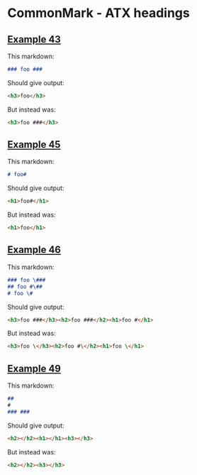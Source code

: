 # CommonMark - ATX headings

## [Example 43](https://spec.commonmark.org/0.29/#example-43)

This markdown:

````````````markdown
### foo ###     

````````````

Should give output:

````````````html
<h3>foo</h3>
````````````

But instead was:

````````````html
<h3>foo ###</h3>
````````````
## [Example 45](https://spec.commonmark.org/0.29/#example-45)

This markdown:

````````````markdown
# foo#

````````````

Should give output:

````````````html
<h1>foo#</h1>
````````````

But instead was:

````````````html
<h1>foo</h1>
````````````
## [Example 46](https://spec.commonmark.org/0.29/#example-46)

This markdown:

````````````markdown
### foo \###
## foo #\##
# foo \#

````````````

Should give output:

````````````html
<h3>foo ###</h3><h2>foo ###</h2><h1>foo #</h1>
````````````

But instead was:

````````````html
<h3>foo \</h3><h2>foo #\</h2><h1>foo \</h1>
````````````
## [Example 49](https://spec.commonmark.org/0.29/#example-49)

This markdown:

````````````markdown
## 
#
### ###

````````````

Should give output:

````````````html
<h2></h2><h1></h1><h3></h3>
````````````

But instead was:

````````````html
<h2></h2><h3></h3>
````````````
